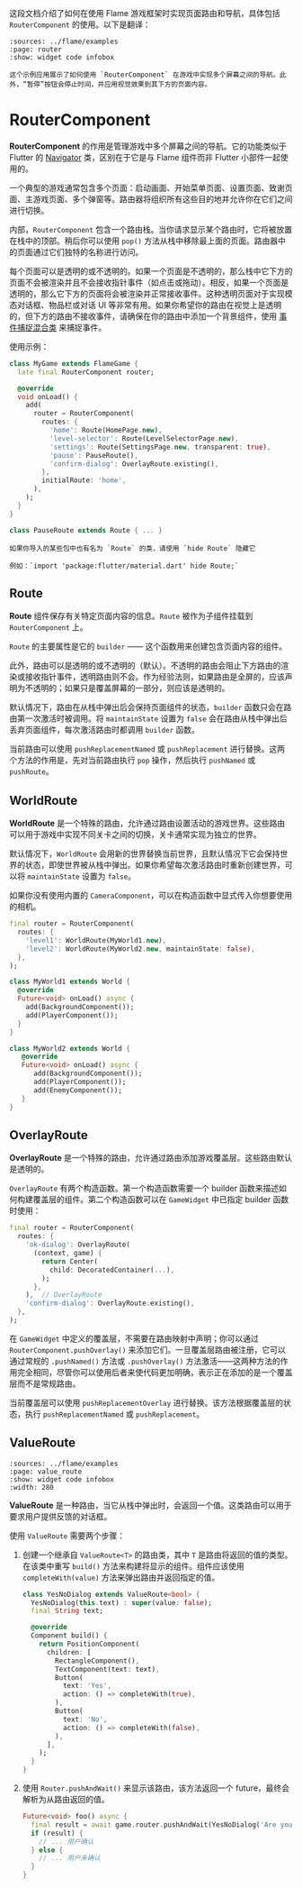 这段文档介绍了如何在使用 Flame 游戏框架时实现页面路由和导航，具体包括 `RouterComponent` 的使用。以下是翻译：

```{flutter-app}
:sources: ../flame/examples
:page: router
:show: widget code infobox

这个示例应用展示了如何使用 `RouterComponent` 在游戏中实现多个屏幕之间的导航。此外，“暂停”按钮会停止时间，并应用视觉效果到其下方的页面内容。
```

# RouterComponent

**RouterComponent** 的作用是管理游戏中多个屏幕之间的导航。它的功能类似于 Flutter 的 [Navigator][Flutter Navigator] 类，区别在于它是与 Flame 组件而非 Flutter 小部件一起使用的。

一个典型的游戏通常包含多个页面：启动画面、开始菜单页面、设置页面、致谢页面、主游戏页面、多个弹窗等。路由器将组织所有这些目的地并允许你在它们之间进行切换。

内部，`RouterComponent` 包含一个路由栈。当你请求显示某个路由时，它将被放置在栈中的顶部。稍后你可以使用 `pop()` 方法从栈中移除最上面的页面。路由器中的页面通过它们独特的名称进行访问。

每个页面可以是透明的或不透明的。如果一个页面是不透明的，那么栈中它下方的页面不会被渲染并且不会接收指针事件（如点击或拖动）。相反，如果一个页面是透明的，那么它下方的页面将会被渲染并正常接收事件。这种透明页面对于实现模态对话框、物品栏或对话 UI 等非常有用。如果你希望你的路由在视觉上是透明的，但下方的路由不接收事件，请确保在你的路由中添加一个背景组件，使用 [事件捕捉混合类](inputs/inputs.md) 来捕捉事件。

使用示例：

```dart
class MyGame extends FlameGame {
  late final RouterComponent router;

  @override
  void onLoad() {
    add(
      router = RouterComponent(
        routes: {
          'home': Route(HomePage.new),
          'level-selector': Route(LevelSelectorPage.new),
          'settings': Route(SettingsPage.new, transparent: true),
          'pause': PauseRoute(),
          'confirm-dialog': OverlayRoute.existing(),
        },
        initialRoute: 'home',
      ),
    );
  }
}

class PauseRoute extends Route { ... }
```

```{note}
如果你导入的某些包中也有名为 `Route` 的类，请使用 `hide Route` 隐藏它

例如：`import 'package:flutter/material.dart' hide Route;`
```

[Flutter Navigator]: https://api.flutter.dev/flutter/widgets/Navigator-class.html

## Route

**Route** 组件保存有关特定页面内容的信息。`Route` 被作为子组件挂载到 `RouterComponent` 上。

`Route` 的主要属性是它的 `builder` —— 这个函数用来创建包含页面内容的组件。

此外，路由可以是透明的或不透明的（默认）。不透明的路由会阻止下方路由的渲染或接收指针事件，透明路由则不会。作为经验法则，如果路由是全屏的，应该声明为不透明的；如果只是覆盖屏幕的一部分，则应该是透明的。

默认情况下，路由在从栈中弹出后会保持页面组件的状态，`builder` 函数只会在路由第一次激活时被调用。将 `maintainState` 设置为 `false` 会在路由从栈中弹出后丢弃页面组件，每次激活路由时都调用 `builder` 函数。

当前路由可以使用 `pushReplacementNamed` 或 `pushReplacement` 进行替换。这两个方法的作用是，先对当前路由执行 `pop` 操作，然后执行 `pushNamed` 或 `pushRoute`。

## WorldRoute

**WorldRoute** 是一个特殊的路由，允许通过路由设置活动的游戏世界。这些路由可以用于游戏中实现不同关卡之间的切换，关卡通常实现为独立的世界。

默认情况下，`WorldRoute` 会用新的世界替换当前世界，且默认情况下它会保持世界的状态，即使世界被从栈中弹出。如果你希望每次激活路由时重新创建世界，可以将 `maintainState` 设置为 `false`。

如果你没有使用内置的 `CameraComponent`，可以在构造函数中显式传入你想要使用的相机。

```dart
final router = RouterComponent(
  routes: {
    'level1': WorldRoute(MyWorld1.new),
    'level2': WorldRoute(MyWorld2.new, maintainState: false),
  },
);

class MyWorld1 extends World {
  @override
  Future<void> onLoad() async {
    add(BackgroundComponent());
    add(PlayerComponent());
  }
}

class MyWorld2 extends World {
   @override
   Future<void> onLoad() async {
      add(BackgroundComponent());
      add(PlayerComponent());
      add(EnemyComponent());
   }
}
```

## OverlayRoute

**OverlayRoute** 是一个特殊的路由，允许通过路由添加游戏覆盖层。这些路由默认是透明的。

`OverlayRoute` 有两个构造函数。第一个构造函数需要一个 builder 函数来描述如何构建覆盖层的组件。第二个构造函数可以在 `GameWidget` 中已指定 builder 函数时使用：

```dart
final router = RouterComponent(
  routes: {
    'ok-dialog': OverlayRoute(
      (context, game) {
        return Center(
          child: DecoratedContainer(...),
        );
      },
    ),  // OverlayRoute
    'confirm-dialog': OverlayRoute.existing(),
  },
);
```

在 `GameWidget` 中定义的覆盖层，不需要在路由映射中声明；你可以通过 `RouterComponent.pushOverlay()` 来添加它们。一旦覆盖层路由被注册，它可以通过常规的 `.pushNamed()` 方法或 `.pushOverlay()` 方法激活——这两种方法的作用完全相同，尽管你可以使用后者来使代码更加明确，表示正在添加的是一个覆盖层而不是常规路由。

当前覆盖层可以使用 `pushReplacementOverlay` 进行替换。该方法根据覆盖层的状态，执行 `pushReplacementNamed` 或 `pushReplacement`。

## ValueRoute

```{flutter-app}
:sources: ../flame/examples
:page: value_route
:show: widget code infobox
:width: 280
```

**ValueRoute** 是一种路由，当它从栈中弹出时，会返回一个值。这类路由可以用于要求用户提供反馈的对话框。

使用 `ValueRoute` 需要两个步骤：

1. 创建一个继承自 `ValueRoute<T>` 的路由类，其中 `T` 是路由将返回的值的类型。在该类中重写 `build()` 方法来构建将显示的组件。组件应该使用 `completeWith(value)` 方法来弹出路由并返回指定的值。

   ```dart
   class YesNoDialog extends ValueRoute<bool> {
     YesNoDialog(this.text) : super(value: false);
     final String text;

     @override
     Component build() {
       return PositionComponent(
         children: [
           RectangleComponent(),
           TextComponent(text: text),
           Button(
             text: 'Yes',
             action: () => completeWith(true),
           ),
           Button(
             text: 'No',
             action: () => completeWith(false),
           ),
         ],
       );
     }
   }
   ```

2. 使用 `Router.pushAndWait()` 来显示该路由，该方法返回一个 future，最终会解析为从路由返回的值。

   ```dart
   Future<void> foo() async {
     final result = await game.router.pushAndWait(YesNoDialog('Are you sure?'));
     if (result) {
       // ... 用户确认
     } else {
       // ... 用户未确认
     }
   }
   ```